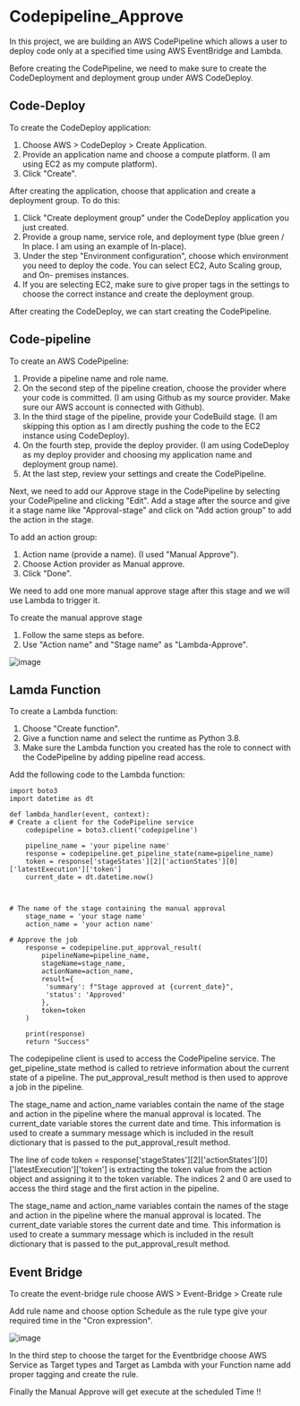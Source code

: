 # Codepipeline_Approve

In this project, we are building an AWS CodePipeline which allows a user to deploy code only at a specified time using AWS EventBridge and Lambda.

Before creating the CodePipeline, we need to make sure to create the CodeDeployment and deployment group under AWS CodeDeploy.

## Code-Deploy

To create the CodeDeploy application:

   1. Choose AWS > CodeDeploy > Create Application.
   2. Provide an application name and choose a compute platform. (I am using EC2 as my compute platform).
   3. Click "Create".

After creating the application, choose that application and create a deployment group. To do this:

   1. Click "Create deployment group" under the CodeDeploy application you just created.
   2. Provide a group name, service role, and deployment type (blue green / In place. I am using an example of In-place).
   3. Under the step "Environment configuration", choose which environment you need to deploy the code. You can select EC2, Auto Scaling group, and On-  premises instances.
   4. If you are selecting EC2, make sure to give proper tags in the settings to choose the correct instance and create the deployment group.

After creating the CodeDeploy, we can start creating the CodePipeline.

## Code-pipeline 

To create an AWS CodePipeline:


   1. Provide a pipeline name and role name.  
   2. On the second step of the pipeline creation, choose the provider where your code is committed. (I am using Github as my source provider. Make sure our AWS account is connected with Github).
   3. In the third stage of the pipeline, provide your CodeBuild stage. (I am skipping this option as I am directly pushing the code to the EC2 instance using CodeDeploy).
   4. On the fourth step, provide the deploy provider. (I am using CodeDeploy as my deploy provider and choosing my application name and deployment group name).
   5. At the last step, review your settings and create the CodePipeline.   

Next, we need to add our Approve stage in the CodePipeline by selecting your CodePipeline and clicking "Edit". Add a stage after the source and give it a stage name like "Approval-stage" and click on "Add action group" to add the action in the stage.

To add an action group:

   1. Action name (provide a name). (I used "Manual Approve").
   2. Choose Action provider as Manual approve.
   3. Click "Done".

We need to add one more manual approve stage after this stage and we will use Lambda to trigger it.

To create the manual approve stage

   1. Follow the same steps as before.
   2. Use "Action name" and "Stage name" as "Lambda-Approve".

![image](https://user-images.githubusercontent.com/17767960/209428051-dbf105a3-a2fd-4a1a-9a7b-04104d963bab.png)


## Lamda Function

To create a Lambda function:

   1. Choose "Create function".
   2. Give a function name and select the runtime as Python 3.8.
   3.  Make sure the Lambda function you created has the role to connect with the CodePipeline by adding pipeline read access.

Add the following code to the Lambda function:

```
import boto3
import datetime as dt

def lambda_handler(event, context):
# Create a client for the CodePipeline service
    codepipeline = boto3.client('codepipeline')

    pipeline_name = 'your pipeline name'
    response = codepipeline.get_pipeline_state(name=pipeline_name)
    token = response['stageStates'][2]['actionStates'][0]['latestExecution']['token']
    current_date = dt.datetime.now()



# The name of the stage containing the manual approval
    stage_name = 'your stage name'
    action_name = 'your action name'

# Approve the job
    response = codepipeline.put_approval_result(
        pipelineName=pipeline_name,
        stageName=stage_name,
        actionName=action_name,
        result={
         'summary': f"Stage approved at {current_date}",
         'status': 'Approved'
        },
        token=token
    )
    
    print(response)
    return "Success"
```
The codepipeline client is used to access the CodePipeline service. The get_pipeline_state method is called to retrieve information about the current state of a pipeline. The put_approval_result method is then used to approve a job in the pipeline.

The stage_name and action_name variables contain the name of the stage and action in the pipeline where the manual approval is located. The current_date variable stores the current date and time. This information is used to create a summary message which is included in the result dictionary that is passed to the put_approval_result method.

The line of code token = response['stageStates'][2]['actionStates'][0]['latestExecution']['token'] is extracting the token value from the action object and assigning it to the token variable. The indices 2 and 0 are used to access the third stage and the first action in the pipeline.

The stage_name and action_name variables contain the names of the stage and action in the pipeline where the manual approval is located. The current_date variable stores the current date and time. This information is used to create a summary message which is included in the result dictionary that is passed to the put_approval_result method.

## Event Bridge

To create the event-bridge rule choose AWS > Event-Bridge > Create rule 

Add rule name and choose option Schedule as the rule type give your required time in the "Cron expression".

![image](https://user-images.githubusercontent.com/17767960/209428110-9108e82a-aa49-4f59-a473-95a72bf2b24c.png)


In the third step to choose the target for the Eventbridge choose AWS Service as Target types and Target as Lambda with your Function name add proper tagging and create the rule.

Finally the Manual Approve will get execute at the scheduled Time !!



